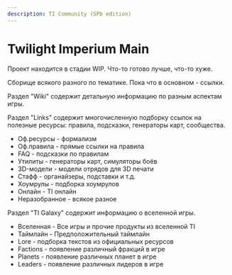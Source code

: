 ```yaml
---
description: TI Community (SPb edition)
---
```


# Twilight Imperium Main

Проект находится в стадии WIP. Что-то готово лучше, что-то хуже.

Сборище всякого разного по тематике.
Пока что в основном - ссылки.

Раздел "Wiki" содержит детальную информацию по разным аспектам игры.

Раздел "Links" содержит многочисленную подборку ссылок на полезные ресурсы: правила, подсказки, генераторы карт, сообщества.

* Оф.ресурсы - формализм
* Оф.правила - прямые ссылки на правила
* FAQ - подсказки по правилам
* Утилиты - генераторы карт, симуляторы боёв
* 3D-модели - модели отрядов для 3D печати
* Стафф - органайзеры, подставки и т.д.
* Хоумрулы - подборка хоумрулов
* Онлайн - TI онлайн
* Неразобранное - всякое разное


Раздел "TI Galaxy" содержит информацию о вселенной игры.

* Вселенная - Все игры и прочие продукты из вселенной TI
* Таймлайн - Предположительный таймлайн
* Lore - подборка текстов из официальных ресурсов
* Factions - появление различный фракций в игре
* Planets - появление различных планет в игре
* Leaders - появление различных лидеров в игре
